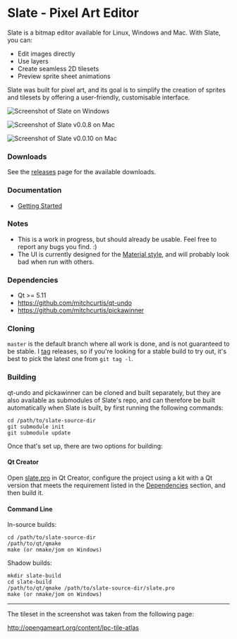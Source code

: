 # Slate - Pixel Art Editor

Slate is a bitmap editor available for Linux, Windows and Mac. With Slate, you can:

- Edit images directly
- Use layers
- Create seamless 2D tilesets
- Preview sprite sheet animations

Slate was built for pixel art, and its goal is to simplify the creation of sprites and tilesets by offering a user-friendly, customisable interface.

![Screenshot of Slate on Windows](https://github.com/mitchcurtis/slate/blob/master/doc/images/slate-tileset-windows.png "Screenshot of Slate on Windows")

![Screenshot of Slate v0.0.8 on Mac](https://github.com/mitchcurtis/slate/blob/master/doc/images/slate-v0.0.8-mac.png "Screenshot of Slate v0.0.8 on Mac")

![Screenshot of Slate v0.0.10 on Mac](https://github.com/mitchcurtis/slate/blob/master/doc/images/slate-v0.0.10-mac.png "Screenshot of Slate v0.0.10 on Mac")

### Downloads ###

See the [releases](https://github.com/mitchcurtis/slate/releases) page for the available downloads.

### Documentation ###
- [Getting Started](https://github.com/mitchcurtis/slate/blob/master/doc/getting-started.md)

### Notes ###
- This is a work in progress, but should already be usable. Feel free to report any bugs you find. :)
- The UI is currently designed for the [Material style](http://doc.qt.io/qt-5/qtquickcontrols2-material.html), and will probably look bad when run with others.

### Dependencies ###

* Qt >= 5.11
* https://github.com/mitchcurtis/qt-undo
* https://github.com/mitchcurtis/pickawinner

### Cloning ###

`master` is the default branch where all work is done, and is not guaranteed to be stable. I [tag](https://github.com/mitchcurtis/slate/tags) releases, so if you're looking for a stable build to try out, it's best to pick the latest one from `git tag -l`. 

### Building ###

qt-undo and pickawinner can be cloned and built separately, but they are also available as submodules of Slate's repo, and can therefore be built automatically when
Slate is built, by first running the following commands:

    cd /path/to/slate-source-dir
    git submodule init
    git submodule update
    
Once that's set up, there are two options for building:

#### Qt Creator ####
Open [slate.pro](https://github.com/mitchcurtis/slate/blob/master/slate.pro) in Qt Creator, configure the project using a kit with a Qt version that meets the requirement listed in the [Dependencies](#dependencies) section, and then build it.

#### Command Line ####

In-source builds:

    cd /path/to/slate-source-dir
    /path/to/qt/qmake
    make (or nmake/jom on Windows)

Shadow builds:

    mkdir slate-build
    cd slate-build
    /path/to/qt/qmake /path/to/slate-source-dir/slate.pro
    make (or nmake/jom on Windows)

---

The tileset in the screenshot was taken from the following page:

http://opengameart.org/content/lpc-tile-atlas
